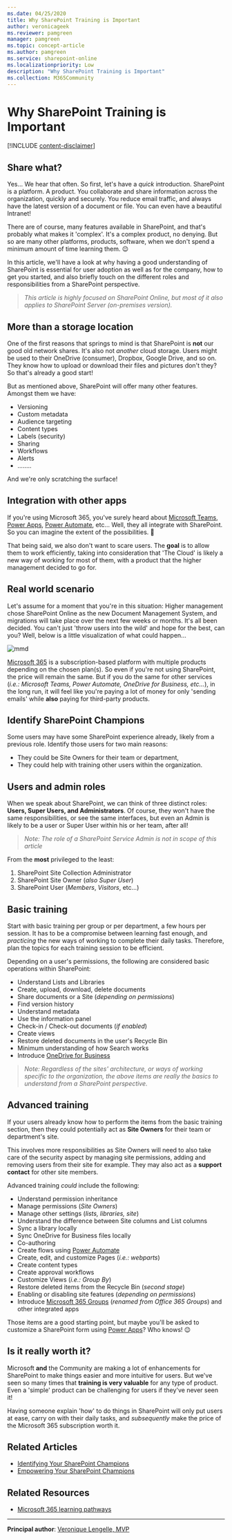 ```yaml
---
ms.date: 04/25/2020
title: Why SharePoint Training is Important
author: veronicageek
ms.reviewer: pamgreen
manager: pamgreen
ms.topic: concept-article
ms.author: pamgreen
ms.service: sharepoint-online
ms.localizationpriority: Low
description: "Why SharePoint Training is Important"
ms.collection: M365Community
---
```


# Why SharePoint Training is Important

[!INCLUDE [content-disclaimer](includes/content-disclaimer.md)]

## Share what?

Yes... We hear that often. So first, let's have a _quick_ introduction. SharePoint is a platform. A product. You collaborate and share information across the organization, quickly and securely. You reduce email traffic, and always have the latest version of a document or file. You can even have a beautiful Intranet!

There are of course, many features available in SharePoint, and that's probably what makes it 'complex'. It's a complex product, no denying. But so are many other platforms, products, software, when we don't spend a minimum amount of time learning them. 😉

In this article, we'll have a look at why having a good understanding of SharePoint is essential for user adoption as well as for the company, how to get you started, and also briefly touch on the different roles and responsibilities from a SharePoint perspective.

>_This article is highly focused on SharePoint Online, but most of it also applies to SharePoint Server (on-premises version)._

## More than a storage location

One of the first reasons that springs to mind is that SharePoint is **not** our good old network shares. It's also not _another_ cloud storage.
Users might be used to their OneDrive (consumer), Dropbox, Google Drive, and so on. They know how to upload or download their files and pictures don't they? So that's already a good start!

But as mentioned above, SharePoint will offer many other features. Amongst them we have:

- Versioning
- Custom metadata
- Audience targeting
- Content types
- Labels (security)
- Sharing
- Workflows
- Alerts
- ........

And we're only scratching the surface!

## Integration with other apps

If you're using Microsoft 365, you've surely heard about [Microsoft Teams](https://www.microsoft.com/microsoft-365/microsoft-teams/group-chat-software), [Power Apps](https://powerapps.microsoft.com/), [Power Automate](https://make.powerautomate.com/), etc... Well, they all integrate with SharePoint. So you can imagine the extent of the possibilities. 🙂

That being said, we also don't want to scare users. The **goal** is to allow them to work efficiently, taking into consideration that 'The Cloud' is likely a new way of working for most of them, with a product that the higher management decided to go for.

## Real world scenario

Let's assume for a moment that you're in this situation: Higher management chose SharePoint Online as the new Document Management System, and migrations will take place over the next few weeks or months. It's all been decided.
You can't just 'throw users into the wild' and hope for the best, can you? Well, below is a little visualization of what could happen...

![mmd](media/why-sharepoint-training-is-important/NoTrainingVisualization.png)

[Microsoft 365](https://www.microsoft.com/microsoft-365) is a subscription-based platform with multiple products depending on the chosen plan(s). So even if you're not using SharePoint, the price will remain the same. But if you do the same for other services (_i.e.: Microsoft Teams, Power Automate, OneDrive for Business, etc..._), in the long run, it will feel like you're paying a lot of money for only 'sending emails' while **also** paying for third-party products.

## Identify SharePoint Champions

Some users may have some SharePoint experience already, likely from a previous role. Identify those users for two main reasons:

- They could be Site Owners for their team or department,
- They could help with training other users within the organization.

## Users and admin roles

When we speak about SharePoint, we can think of three distinct roles: **Users, Super Users, and Administrators**.
Of course, they won't have the same responsibilities, or see the same interfaces, but even an Admin is likely to be a user or Super User within his or her team, after all!

>_Note: The role of a SharePoint Service Admin is not in scope of this article_

From the **most** privileged to the least:

1. SharePoint Site Collection Administrator
2. SharePoint Site Owner (_also Super User_)
3. SharePoint User (_Members_, _Visitors_, etc...)

## Basic training

Start with basic training per group or per department, a few hours per session. It has to be a compromise between learning fast enough, and _practicing_ the new ways of working to complete their daily tasks. Therefore, plan the topics for each training session to be efficient.

Depending on a user's permissions, the following are considered basic operations within SharePoint:

- Understand Lists and Libraries
- Create, upload, download, delete documents
- Share documents or a Site (_depending on permissions_)
- Find version history
- Understand metadata
- Use the information panel
- Check-in / Check-out documents (_if enabled_)
- Create views
- Restore deleted documents in the user's Recycle Bin
- Minimum understanding of how Search works
- Introduce [OneDrive for Business](https://www.microsoft.com/microsoft-365/onedrive/onedrive-for-business)

>_Note: Regardless of the sites' architecture, or ways of working specific to the organization, the above items are really the basics to understand from a SharePoint perspective._

## Advanced training

If your users already know how to perform the items from the basic training section, then they could potentially act as **Site Owners** for their team or department's site.

This involves more responsibilities as Site Owners will need to also take care of the security aspect by managing site permissions, adding and removing users from their site for example. They may also act as a **support contact** for other site members.

Advanced training _could_ include the following:

- Understand permission inheritance
- Manage permissions (_Site Owners_)
- Manage other settings (_lists, libraries, site_)
- Understand the difference between Site columns and List columns
- Sync a library locally
- Sync OneDrive for Business files locally
- Co-authoring
- Create flows using [Power Automate](https://make.powerautomate.com/)
- Create, edit, and customize Pages (_i.e.: webparts_)
- Create content types
- Create approval workflows
- Customize Views (_i.e.: Group By_)
- Restore deleted items from the Recycle Bin (_second stage_)
- Enabling or disabling site features (_depending on permissions_)
- Introduce [Microsoft 365 Groups](https://support.office.com/article/learn-about-microsoft-365-groups-b565caa1-5c40-40ef-9915-60fdb2d97fa2) (_renamed from Office 365 Groups_) and other integrated apps

Those items are a good starting point, but maybe you'll be asked to customize a SharePoint form using [Power Apps](https://powerapps.microsoft.com)? Who knows! 😉

## Is it really worth it?

Microsoft **and** the Community are making a lot of enhancements for SharePoint to make things easier and more intuitive for users. But we've seen so many times that **training is very valuable** for any type of product. Even a 'simple' product can be challenging for users if they've never seen it!

Having someone explain 'how' to do things in SharePoint will only put users at ease, carry on with their daily tasks, and _subsequently_ make the price of the Microsoft 365 subscription worth it.

## Related Articles

- [Identifying Your SharePoint Champions](identifying-your-sharepoint-champions.md)
- [Empowering Your SharePoint Champions](empowering-your-SharePoint-champions.md)

## Related Resources

- [Microsoft 365 learning pathways](/office365/customlearning/)

---

**Principal author**: [Veronique Lengelle, MVP](https://www.linkedin.com/in/veronique-lengelle-48a71b31)

